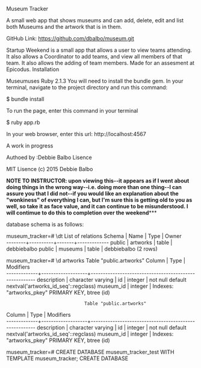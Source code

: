 

Museum Tracker

A small web app that shows museums and can add, delete, edit and list both Museums and the artwork that 
is in them.


GitHub Link: https://github.com/dbalbo/museum.git

Startup Weekend is a small app that allows a user to view teams attending. It also allows a Coordinator to add teams, and view all members of that team. It also allows the adding of team members. Made for an assesment at Epicodus. Installation

Museumuses Ruby 2.1.3 You will need to install the bundle gem. In your terminal, navigate to the project directory and run this command:

$ bundle install

To run the page, enter this command in your terminal

$ ruby app.rb

In your web browser, enter this url: http://localhost:4567

A work in progress

Authoed by :Debbie Balbo Lisence

MIT Lisence (c) 2015 Debbie Balbo

**NOTE TO INSTRUCTOR: upon viewing this--it appears as if I went about doing things in the wrong way--i.e. doing more than one thing--I can assure you that I did not--if you would like an explanation about the "wonkiness" of everything I can, but I'm sure this is getting old to you as well, so take it as face value, and it can continue to be misunderstood. 
I will contimue to do this to completion over the weekend*****


database schema is as follows:




museum_tracker=# \dt
            List of relations
 Schema |   Name   | Type  |    Owner    
--------+----------+-------+-------------
 public | artworks | table | debbiebalbo
 public | museums  | table | debbiebalbo
(2 rows)

museum_tracker=# \d artworks
                                 Table "public.artworks"
   Column    |       Type        |                       Modifiers                       
-------------+-------------------+-------------------------------------------------------
 description | character varying | 
 id          | integer           | not null default nextval('artworks_id_seq'::regclass)
 museum_id   | integer           | 
Indexes:
    "artworks_pkey" PRIMARY KEY, btree (id)

                                 Table "public.artworks"
   Column    |       Type        |                       Modifiers                       
-------------+-------------------+-------------------------------------------------------
 description | character varying | 
 id          | integer           | not null default nextval('artworks_id_seq'::regclass)
 museum_id   | integer           | 
Indexes:
    "artworks_pkey" PRIMARY KEY, btree (id)

museum_tracker=# CREATE DATABASE museum_tracker_test WITH TEMPLATE museum_tracker;
CREATE DATABASE
